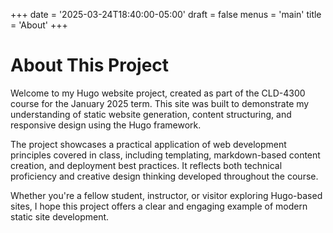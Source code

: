 +++
date = '2025-03-24T18:40:00-05:00'
draft = false
menus = 'main'
title = 'About'
+++
# About This Project
Welcome to my Hugo website project, created as part of the CLD-4300 course for the January 2025 term. This site was built to demonstrate my understanding of static website generation, content structuring, and responsive design using the Hugo framework.

The project showcases a practical application of web development principles covered in class, including templating, markdown-based content creation, and deployment best practices. It reflects both technical proficiency and creative design thinking developed throughout the course.

Whether you're a fellow student, instructor, or visitor exploring Hugo-based sites, I hope this project offers a clear and engaging example of modern static site development.